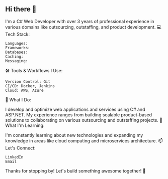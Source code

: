 ## Hi there 👋

I'm a C# Web Developer with over 3 years of professional experience in various domains like outsourcing, outstaffing, and product development.
💻 Tech Stack:

    Languages:
    Frameworks:
    Databases:
    Caching:
    Messaging:

🛠️ Tools & Workflows I Use:

    Version Control: Git
    CI/CD: Docker, Jenkins
    Cloud: AWS, Azure

💼 What I Do:

I develop and optimize web applications and services using C# and ASP.NET. My experience ranges from building scalable product-based solutions to collaborating on various outsourcing and outstaffing projects.
🌱 What I'm Learning:

I'm constantly learning about new technologies and expanding my knowledge in areas like cloud computing and microservices architecture.
📫 Let's Connect:

    LinkedIn
    Email

Thanks for stopping by! Let's build something awesome together! 🚀
